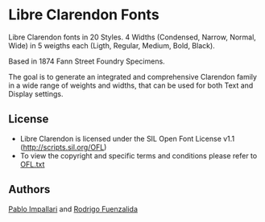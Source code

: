 Libre Clarendon Fonts
======================

Libre Clarendon fonts in 20 Styles. 4 Widths (Condensed, Narrow, Normal, Wide) in 5 weigths each (Ligth, Regular, Medium, Bold, Black).

Based in 1874 Fann Street Foundry Specimens.

The goal is to generate an integrated and comprehensive Clarendon family in a wide range of weights and widths, that can be used for both Text and Display settings.


## License

- Libre Clarendon is licensed under the SIL Open Font License v1.1 (<http://scripts.sil.org/OFL>)
- To view the copyright and specific terms and conditions please refer to [OFL.txt](https://github.com/impallari/Libre-Clarendon/blob/master/OFL.txt)

## Authors

[Pablo Impallari](http://www.impallari.com) and [Rodrigo Fuenzalida](http://www.rfuenzalida.com)